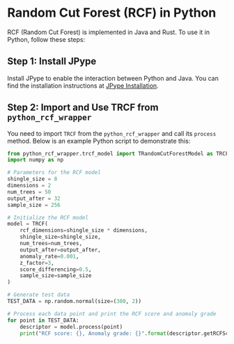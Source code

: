 # Random Cut Forest (RCF) in Python

RCF (Random Cut Forest) is implemented in Java and Rust. To use it in Python, follow these steps:

## Step 1: Install JPype

Install JPype to enable the interaction between Python and Java. You can find the installation instructions at [JPype Installation](https://jpype.readthedocs.io/en/latest/install.html).

## Step 2: Import and Use TRCF from `python_rcf_wrapper`

You need to import `TRCF` from the `python_rcf_wrapper` and call its `process` method. Below is an example Python script to demonstrate this:

```python
from python_rcf_wrapper.trcf_model import TRandomCutForestModel as TRCF
import numpy as np

# Parameters for the RCF model
shingle_size = 8
dimensions = 2
num_trees = 50
output_after = 32
sample_size = 256

# Initialize the RCF model
model = TRCF(
    rcf_dimensions=shingle_size * dimensions,
    shingle_size=shingle_size,
    num_trees=num_trees,
    output_after=output_after,
    anomaly_rate=0.001,
    z_factor=3,
    score_differencing=0.5,
    sample_size=sample_size
)

# Generate test data
TEST_DATA = np.random.normal(size=(300, 2))

# Process each data point and print the RCF score and anomaly grade
for point in TEST_DATA:
    descriptor = model.process(point)
    print("RCF score: {}, Anomaly grade: {}".format(descriptor.getRCFScore(), descriptor.getAnomalyGrade()))
```
